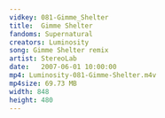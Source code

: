 ```yaml
---
vidkey: 081-Gimme_Shelter
title:  Gimme Shelter
fandoms: Supernatural
creators: Luminosity
song: Gimme Shelter remix
artist: StereoLab
date:   2007-06-01 10:00:00
mp4: Luminosity-081-Gimme-Shelter.m4v
mp4size: 69.73 MB
width: 848
height: 480
---
```



  